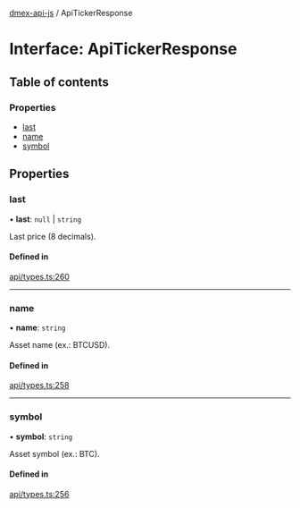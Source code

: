 [dmex-api-js](../README.md) / ApiTickerResponse

# Interface: ApiTickerResponse

## Table of contents

### Properties

- [last](ApiTickerResponse.md#last)
- [name](ApiTickerResponse.md#name)
- [symbol](ApiTickerResponse.md#symbol)

## Properties

### last

• **last**: ``null`` \| `string`

Last price (8 decimals).

#### Defined in

[api/types.ts:260](https://github.com/dmex-app/node-api-js/blob/37c40d0/src/api/types.ts#L260)

___

### name

• **name**: `string`

Asset name (ex.: BTCUSD).

#### Defined in

[api/types.ts:258](https://github.com/dmex-app/node-api-js/blob/37c40d0/src/api/types.ts#L258)

___

### symbol

• **symbol**: `string`

Asset symbol (ex.: BTC).

#### Defined in

[api/types.ts:256](https://github.com/dmex-app/node-api-js/blob/37c40d0/src/api/types.ts#L256)
